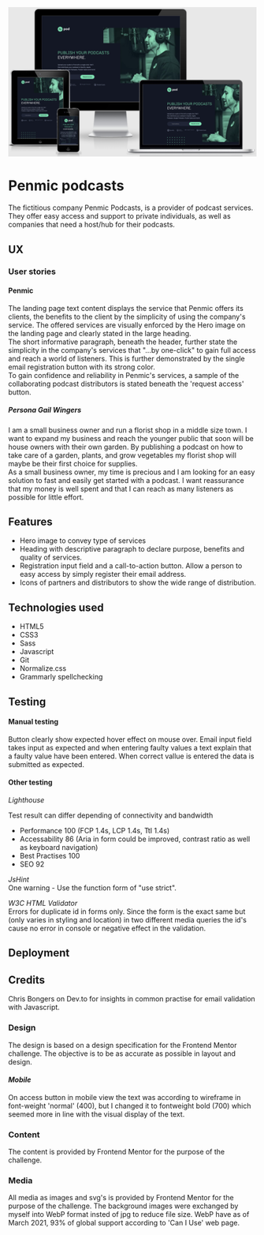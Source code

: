 ![Multiple devices](assets/desktop/screenshot.png)

# Penmic podcasts

The fictitious company Penmic Podcasts, is a provider of podcast services. They offer easy access and support to private individuals, as well as companies that need a host/hub for their podcasts.

## UX

### User stories

#### Penmic

The landing page text content displays the service that Penmic offers its clients, the benefits to the client by the simplicity of using the company's service. The offered services are visually enforced by the Hero image on the landing page and clearly stated in the large heading.<br>
The short informative paragraph, beneath the header, further state the simplicity in the company's services that "...by one-click" to gain full access and reach a world of listeners. This is further demonstrated by the single email registration button with its strong color.<br>
To gain confidence and reliability in Penmic's services, a sample of the collaborating podcast distributors is stated beneath the 'request access' button.

##### _Persona Gail Wingers_

I am a small business owner and run a florist shop in a middle size town. I want to expand my business and reach the younger public that soon will be house owners with their own garden. By publishing a podcast on how to take care of a garden, plants, and grow vegetables my florist shop will maybe be their first choice for supplies.<br>
As a small business owner, my time is precious and I am looking for an easy solution to fast and easily get started with a podcast. I want reassurance that my money is well spent and that I can reach as many listeners as possible for little effort.

## Features

- Hero image to convey type of services
- Heading with descriptive paragraph to declare purpose, benefits and quality of services.
- Registration input field and a call-to-action button. Allow a person to easy access by simply register their email address.
- Icons of partners and distributors to show the wide range of distribution.

## Technologies used

- HTML5
- CSS3
- Sass
- Javascript
- Git
- Normalize.css
- Grammarly spellchecking

## Testing

#### Manual testing

Button clearly show expected hover effect on mouse over. Email input field takes input as expected and when entering faulty values a text explain that a faulty value have been entered. When correct vallue is entered the data is submitted as expected.

#### Other testing

_Lighthouse_

Test result can differ depending of connectivity and bandwidth

- Performance 100 (FCP 1.4s, LCP 1.4s, TtI 1.4s)
- Accessability 86 (Aria in form could be improved, contrast ratio as well as keyboard navigation)
- Best Practises 100
- SEO 92

_JsHint_<br>
One warning - Use the function form of "use strict".

_W3C_ _HTML_ _Validator_<br>
Errors for duplicate id in forms only. Since the form is the exact same but (only varies in styling and location) in two different media queries the id's cause no error in console or negative effect in the validation.

## Deployment

## Credits

Chris Bongers on Dev.to for insights in common practise for email validation with Javascript.

### Design

The design is based on a design specification for the Frontend Mentor challenge. The objective is to be as accurate as possible in layout and design.<br>

#### _Mobile_

On access button in mobile view the text was according to wireframe in font-weight 'normal' (400), but I changed it to fontweight bold (700) which seemed more in line with the visual display of the text.

### Content

The content is provided by Frontend Mentor for the purpose of the challenge.

### Media

All media as images and svg's is provided by Frontend Mentor for the purpose of the challenge. The background images were exchanged by myself into WebP format insted of jpg to reduce file size. WebP have as of March 2021, 93% of global support according to 'Can I Use' web page.

